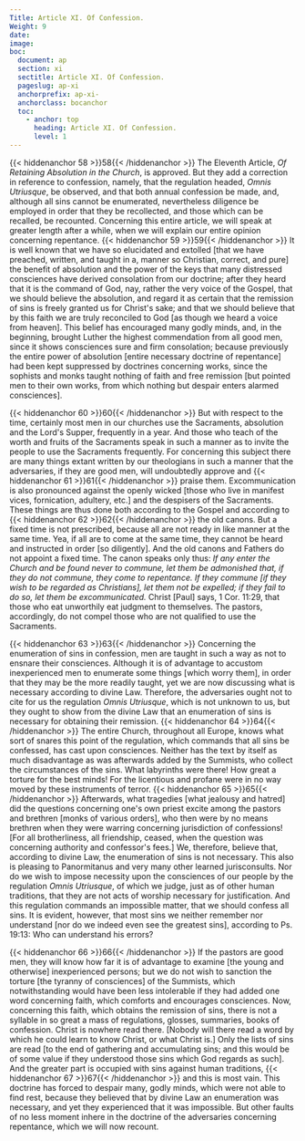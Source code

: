 ```yaml
---
Title: Article XI. Of Confession.
Weight: 9
date: 
image: 
boc:
  document: ap
  section: xi
  sectitle: Article XI. Of Confession.
  pageslug: ap-xi
  anchorprefix: ap-xi-
  anchorclass: bocanchor
  toc:
    - anchor: top
      heading: Article XI. Of Confession.
      level: 1
---
```


{{< hiddenanchor 58 >}}58{{< /hiddenanchor >}} The Eleventh Article, _Of Retaining Absolution in the Church_, is approved. But they add a correction in reference to confession, namely, that the regulation headed, _Omnis Utriusque_, be observed, and that both annual confession be made, and, although all sins cannot be enumerated, nevertheless diligence be employed in order that they be recollected, and those which can be recalled, be recounted. Concerning this entire article, we will speak at greater length after a while, when we will explain our entire opinion concerning repentance. {{< hiddenanchor 59 >}}59{{< /hiddenanchor >}} It is well known that we have so elucidated and extolled [that we have preached, written, and taught in a, manner so Christian, correct, and pure] the benefit of absolution and the power of the keys that many distressed consciences have derived consolation from our doctrine; after they heard that it is the command of God, nay, rather the very voice of the Gospel, that we should believe the absolution, and regard it as certain that the remission of sins is freely granted us for Christ's sake; and that we should believe that by this faith we are truly reconciled to God [as though we heard a voice from heaven]. This belief has encouraged many godly minds, and, in the beginning, brought Luther the highest commendation from all good men, since it shows consciences sure and firm consolation; because previously the entire power of absolution [entire necessary doctrine of repentance] had been kept suppressed by doctrines concerning works, since the sophists and monks taught nothing of faith and free remission [but pointed men to their own works, from which nothing but despair enters alarmed consciences].

{{< hiddenanchor 60 >}}60{{< /hiddenanchor >}} But with respect to the time, certainly most men in our churches use the Sacraments, absolution and the Lord's Supper, frequently in a year. And those who teach of the worth and fruits of the Sacraments speak in such a manner as to invite the people to use the Sacraments frequently. For concerning this subject there are many things extant written by our theologians in such a manner that the adversaries, if they are good men, will undoubtedly approve and {{< hiddenanchor 61 >}}61{{< /hiddenanchor >}} praise them. Excommunication is also pronounced against the openly wicked [those who live in manifest vices, fornication, adultery, etc.] and the despisers of the Sacraments. These things are thus done both according to the Gospel and according to {{< hiddenanchor 62 >}}62{{< /hiddenanchor >}} the old canons. But a fixed time is not prescribed, because all are not ready in like manner at the same time. Yea, if all are to come at the same time, they cannot be heard and instructed in order [so diligently]. And the old canons and Fathers do not appoint a fixed time. The canon speaks only thus: _If any enter the Church and be found never to commune, let them be admonished that, if they do not commune, they come to repentance. If they commune [if they wish to be regarded as Christians], let them not be expelled; if they fail to do so, let them be excommunicated._ Christ [Paul] says, 1 Cor. 11:29, that those who eat unworthily eat judgment to themselves. The pastors, accordingly, do not compel those who are not qualified to use the Sacraments.

{{< hiddenanchor 63 >}}63{{< /hiddenanchor >}} Concerning the enumeration of sins in confession, men are taught in such a way as not to ensnare their consciences. Although it is of advantage to accustom inexperienced men to enumerate some things [which worry them], in order that they may be the more readily taught, yet we are now discussing what is necessary according to divine Law. Therefore, the adversaries ought not to cite for us the regulation _Omnis Utriusque_, which is not unknown to us, but they ought to show from the divine Law that an enumeration of sins is necessary for obtaining their remission. {{< hiddenanchor 64 >}}64{{< /hiddenanchor >}} The entire Church, throughout all Europe, knows what sort of snares this point of the regulation, which commands that all sins be confessed, has cast upon consciences. Neither has the text by itself as much disadvantage as was afterwards added by the Summists, who collect the circumstances of the sins. What labyrinths were there! How great a torture for the best minds! For the licentious and profane were in no way moved by these instruments of terror. {{< hiddenanchor 65 >}}65{{< /hiddenanchor >}} Afterwards, what tragedies [what jealousy and hatred] did the questions concerning one's own priest excite among the pastors and brethren [monks of various orders], who then were by no means brethren when they were warring concerning jurisdiction of confessions! [For all brotherliness, all friendship, ceased, when the question was concerning authority and confessor's fees.] We, therefore, believe that, according to divine Law, the enumeration of sins is not necessary. This also is pleasing to Panormitanus and very many other learned jurisconsults. Nor do we wish to impose necessity upon the consciences of our people by the regulation _Omnis Utriusque_, of which we judge, just as of other human traditions, that they are not acts of worship necessary for justification. And this regulation commands an impossible matter, that we should confess all sins. It is evident, however, that most sins we neither remember nor understand [nor do we indeed even see the greatest sins], according to Ps. 19:13: Who can understand his errors?

{{< hiddenanchor 66 >}}66{{< /hiddenanchor >}} If the pastors are good men, they will know how far it is of advantage to examine [the young and otherwise] inexperienced persons; but we do not wish to sanction the torture [the tyranny of consciences] of the Summists, which notwithstanding would have been less intolerable if they had added one word concerning faith, which comforts and encourages consciences. Now, concerning this faith, which obtains the remission of sins, there is not a syllable in so great a mass of regulations, glosses, summaries, books of confession. Christ is nowhere read there. [Nobody will there read a word by which he could learn to know Christ, or what Christ is.] Only the lists of sins are read [to the end of gathering and accumulating sins; and this would be of some value if they understood those sins which God regards as such]. And the greater part is occupied with sins against human traditions, {{< hiddenanchor 67 >}}67{{< /hiddenanchor >}} and this is most vain. This doctrine has forced to despair many, godly minds, which were not able to find rest, because they believed that by divine Law an enumeration was necessary, and yet they experienced that it was impossible. But other faults of no less moment inhere in the doctrine of the adversaries concerning repentance, which we will now recount.

